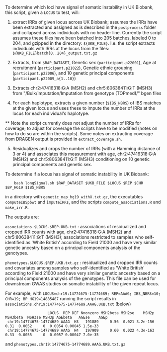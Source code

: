 To determine which loci have signal of somatic instability in UK Biobank, this script, given a ``LOCUS`` to test, will:

1) extract IRRs of given locus across UK Biobank; assumes the IRRs have been extracted and assigned as is described in the ``postprocess`` folder and collapsed across individuals with no header line. Currently the script assumes these files have been batched into 205 batches, labeled 0 to 204, and gzipped in the directory: ``${UKB_FILE}``. I.e. the script extracts individuals with IRRs at the locus from the files: ``${UKB_FILE}batch{0..204}_output.txt.gz``

2) Extracts, from ``$RAP_DATASET``, Genetic sex (``participant.p22001``), Age at recruitment (``participant.p21022``), Genetic ethnic grouping (``participant.p22006``), and 10 genetic principal components (``participant.p22009_a{1..10}``)

3) Extracts chr2:47416318:G:A (MSH2) and chr5:80638411:G:T (MSH3) from "/Bulk/Imputation/Imputation from genotype (TOPmed)/" bgen files

4) For each haplotype, extracts a given number (``$IBS_NBRS``) of IBS matches at the given locus and uses these to impute the number of IRRs at the locus for each individual's haplotype.

** Note the script currently does not adjust the number of IRRs for coverage; to adjust for coverage the scripts have to be modified (notes on how to do so are within the scripts). Some notes on extracting coverage from DRAGEN output is provided in ``extract_coverage.sh``.

5) Residualizes and crops the number of IRRs (with a Hamming distance of 3 or 4) and associates this measurement with age, chr2:47416318:G:A (MSH2) and chr5:80638411:G:T (MSH3) conditioning on 10 genetic principal components and genetic sex.

To determine if a locus has signal of somatic instability in UK Biobank:
```
	bash longSignal.sh $RAP_DATASET $UKB_FILE $LOCUS $REP $CHR $BP_HG19 $IBS_NBRS
```
in a directory with ``genetic_map_hg19_withX.txt.gz``, the executables ``computeIBSpbwt`` and ``imputeIRRs``, and the scripts ``compute_associations.R`` and ``make_irr.R``. 

The outputs are:

``associations.$LOCUS.$REP.UKB.txt`` : associations of residualized and cropped IRR counts with age, chr2:47416318:G:A (MSH2) and chr5:80638411:G:T (MSH3); associations restricted to samples who self-identified as 'White British' according to Field 21000 and have very similar genetic ancestry based on a principal components analysis of the genotypes.

``phenotypes.$LOCUS.$REP.UKB.txt.gz`` : residualized and cropped IRR counts and covariates among samples who self-identified as 'White British' according to Field 21000 and have very similar genetic ancestry based on a principal components analysis of the genotypes. This file can be used for downstream GWAS studies on somatic instability of the given repeat locus.

For example, with ``LOCUS=chr19:14774675-14774689; REP=AAAG; IBS_NBRS=10; CHR=19; BP_HG19=14885487`` running the script results in 
``associations.chr19:14774675-14774689.AAAG.UKB.txt`` (below)

```
                   LOCUS  REP DEF Nnonzero MSH2beta MSH2se    MSH2p MSH3beta  MSH3se MSH3p AGEbeta   AGEse    AGEp
 chr19:14774675-14774689 AAAG  H3   191889     0.56  0.021 3.2e-156     0.31  0.0052     0  0.0054 0.00045 1.5e-33
 chr19:14774675-14774689 AAAG  H4   197909     0.60  0.022 4.3e-163     0.33  0.0055     0  0.0057 0.00047 7.0e-35
```

and ``phenotypes.chr19:14774675-14774689.AAAG.UKB.txt.gz``



